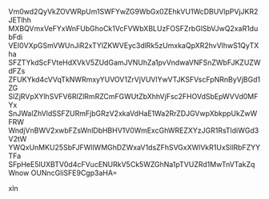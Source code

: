 Vm0wd2QyVkZOVWRpUm1SWFYwZG9WbGx0ZEhkVU1WcDBUVlpPVjJKR2JETlhh
MXBQVmxVeFYxWnFUbGhoCk1VcFVWbXBLUzFOSFZrbGlSbVJwQ2xaR1dubFdi
VEI0VXpGSmVWUnJiR2xTYlZKWVEyc3dlRk5zUmxkaQpXR2hvVlhwS1QyTXha
SFZTYkdScFVteHdXVkV5ZUdGamJVNUhZa1pvVndwaVNFSnZWbFJKZUZWdFZs
ZFUKYkd4cVVqTkNWRmxyYUVOV1ZrVjVUVlYwVTJKSFVscFpNRnByVjBGd1ZG
SlZjRVpXYlhSVFV6RlZlRmRZCmFGWUtZbXhhVjFsc2FHOVdSbEpWVVd0MFYx
SnJWalZhVldSSFZURmFjbGRzV2xkaVdHaE1Wa2RrZDJGVwpXbkppUkZwWFRW
WndjVnBWV2xwbFZsWnlDbHBHV1V0WmExcGhWREZXYzJGR1RsTldiWGd3V2tW
YWQxUnMKU25SbFJFWllWMGhDZWxaV1dsZFhSVGxXWlVkR1UxSllRbFZYYTFa
SFpHeE5lUXBTV0d4cFVucENURkV5Ck5WZGhNa1pTVUZRd1MwTnVTakZqWnow
OUNncGliSFE9Cgp3aHA=

xln